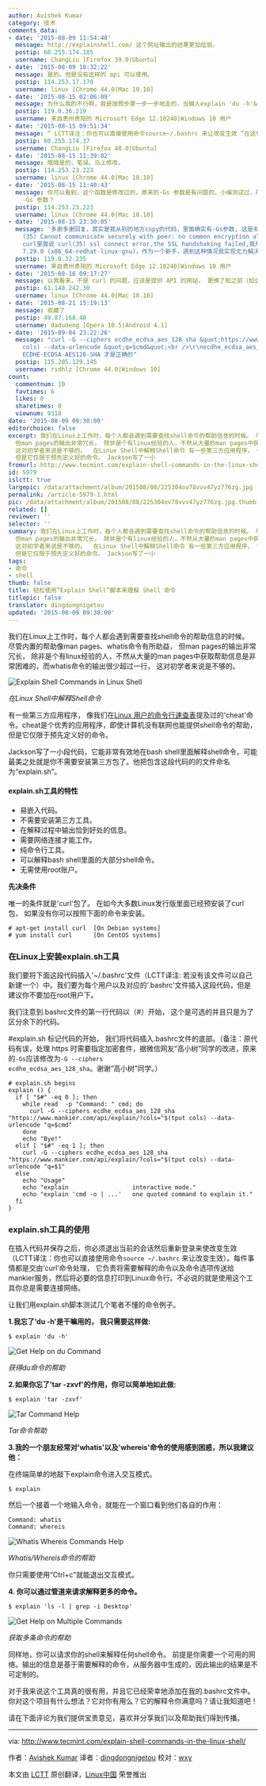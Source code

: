 ```yaml
---
author: Avishek Kumar
category: 技术
comments_data:
- date: '2015-08-09 11:54:48'
  message: http://explainshell.com/ 这个网址输出的结果更加炫丽。
  postip: 60.255.174.185
  username: ChangLiu [Firefox 39.0|Ubuntu]
- date: '2015-08-09 18:32:22'
  message: 是的。但是没有这样的 api 可以使用。
  postip: 114.253.17.170
  username: linux [Chrome 44.0|Mac 10.10]
- date: '2015-08-15 02:06:09'
  message: 为什么我的不行啊，我是按照步骤一步一步地走的，当输入explain 'du -h'&nbsp;&nbsp;终端没有给出任何提示，求大神帮帮忙！qq1522387839
  postip: 119.0.36.219
  username: 来自贵州贵阳的 Microsoft Edge 12.10240|Windows 10 用户
- date: '2015-08-15 09:51:34'
  message: “ LCTT译注：你也可以直接使用命令source~/.bashrc 来让改变生效 ”在这句话中，应该把空格加上，为 source ~/.bashrc
  postip: 60.255.174.37
  username: ChangLiu [Firefox 40.0|Ubuntu]
- date: '2015-08-15 11:39:02'
  message: 哦哦是的，笔误。马上修改。
  postip: 114.253.23.223
  username: linux [Chrome 44.0|Mac 10.10]
- date: '2015-08-15 11:40:43'
  message: 你可以看到，这个函数是修改过的，原来的-Gs 参数是有问题的，小编测试过，所以采纳了修改后版本。也许你的 curl 版本/SSL 版本不同会导致一些问题？你试试换回
    -Gs 参数？
  postip: 114.253.23.223
  username: linux [Chrome 44.0|Mac 10.10]
- date: '2015-08-15 23:30:05'
  message: '多谢多谢回复，其实是我从别的地方copy的代码，里面确实有-Gs参数, 这是有问题的，你这篇文章里面的代码是正确的，但我挽回-G时，正如你所说，出现了ssl问题，提示curl:
    (35) Cannot communicate securely with peer: no common encryption algorithm(s).我在网上找了找，始终没有找到方法，man
    curl里面说 curl(35) ssl connect error,the SSL handshaking failed,我用的centos 7,curl的version是curl
    7.29.0 (x86_64-redhat-linux-gnu)，作为一个新手，遇到这种情况我实现无力解决，我只是想在通过这个方法更好地学习linux shell，望回'
  postip: 119.0.32.235
  username: 来自贵州贵阳的 Microsoft Edge 12.10240|Windows 10 用户
- date: '2015-08-16 09:17:27'
  message: 以我看来，不是 curl 的问题，应该是提供 API 的网站， 更换了和之前（如这篇文章最初写的时候）不同的加密算法，所以，响应更换参数即可。
  postip: 61.148.242.30
  username: linux [Chrome 44.0|Mac 10.10]
- date: '2015-08-21 15:19:13'
  message: 收藏了
  postip: 49.87.168.40
  username: dadudeng [Opera 10.5|Android 4.1]
- date: '2015-09-04 23:22:26'
  message: "curl -G --ciphers ecdhe_ecdsa_aes_128_sha &quot;https://www.mankier.com/api/explain/?cols=&quot;$(tput
    cols) --data-urlencode &quot;q=$cmd&quot;<br />\r\necdhe_ecdsa_aes_128_sha 改成
    ECDHE-ECDSA-AES128-SHA 才是正确的"
  postip: 115.205.129.145
  username: rsdhlz [Chrome 44.0|Windows 10]
count:
  commentnum: 10
  favtimes: 6
  likes: 0
  sharetimes: 0
  viewnum: 9318
date: '2015-08-09 09:30:00'
editorchoice: false
excerpt: 我们在Linux上工作时，每个人都会遇到需要查找shell命令的帮助信息的时候。 尽管内置的帮助像man pages、whatis命令有所助益，
  但man pages的输出非常冗长， 除非是个有linux经验的人，不然从大量的man pages中获取帮助信息是非常困难的，而whatis命令的输出很少超过一行，
  这对初学者来说是不够的。  在Linux Shell中解释Shell命令 有一些第三方应用程序， 像我们在Linux 用户的命令行速查表提及过的'cheat'命令。cheat是个优秀的应用程序，即使计算机没有联网也能提供shell命令的帮助，
  但是它仅限于预先定义好的命令。 Jackson写了一小
fromurl: http://www.tecmint.com/explain-shell-commands-in-the-linux-shell/
id: 5979
islctt: true
largepic: /data/attachment/album/201508/08/225304ov78vvv47yz776zg.jpg
permalink: /article-5979-1.html
pic: /data/attachment/album/201508/08/225304ov78vvv47yz776zg.jpg.thumb.jpg
related: []
reviewer: ''
selector: ''
summary: 我们在Linux上工作时，每个人都会遇到需要查找shell命令的帮助信息的时候。 尽管内置的帮助像man pages、whatis命令有所助益，
  但man pages的输出非常冗长， 除非是个有linux经验的人，不然从大量的man pages中获取帮助信息是非常困难的，而whatis命令的输出很少超过一行，
  这对初学者来说是不够的。  在Linux Shell中解释Shell命令 有一些第三方应用程序， 像我们在Linux 用户的命令行速查表提及过的'cheat'命令。cheat是个优秀的应用程序，即使计算机没有联网也能提供shell命令的帮助，
  但是它仅限于预先定义好的命令。 Jackson写了一小
tags:
- 命令
- shell
thumb: false
title: 轻松使用“Explain Shell”脚本来理解 Shell 命令
titlepic: false
translator: dingdongnigetou
updated: '2015-08-09 09:30:00'
---
```


我们在Linux上工作时，每个人都会遇到需要查找shell命令的帮助信息的时候。 尽管内置的帮助像man pages、whatis命令有所助益， 但man pages的输出非常冗长， 除非是个有linux经验的人，不然从大量的man pages中获取帮助信息是非常困难的，而whatis命令的输出很少超过一行， 这对初学者来说是不够的。


![Explain Shell Commands in Linux Shell](/data/attachment/album/201508/08/225304ov78vvv47yz776zg.jpg)


*在Linux Shell中解释Shell命令*


有一些第三方应用程序， 像我们在[Linux 用户的命令行速查表](http://www.tecmint.com/cheat-command-line-cheat-sheet-for-linux-users/)提及过的'cheat'命令。cheat是个优秀的应用程序，即使计算机没有联网也能提供shell命令的帮助， 但是它仅限于预先定义好的命令。


Jackson写了一小段代码，它能非常有效地在bash shell里面解释shell命令，可能最美之处就是你不需要安装第三方包了。他把包含这段代码的的文件命名为“explain.sh”。


#### explain.sh工具的特性


* 易嵌入代码。
* 不需要安装第三方工具。
* 在解释过程中输出恰到好处的信息。
* 需要网络连接才能工作。
* 纯命令行工具。
* 可以解释bash shell里面的大部分shell命令。
* 无需使用root账户。


**先决条件**


唯一的条件就是'curl'包了。 在如今大多数Linux发行版里面已经预安装了curl包， 如果没有你可以按照下面的命令来安装。



```
# apt-get install curl  [On Debian systems]
# yum install curl      [On CentOS systems]

```

### 在Linux上安装explain.sh工具


我们要将下面这段代码插入'~/.bashrc'文件（LCTT译注: 若没有该文件可以自己新建一个）中。我们要为每个用户以及对应的'.bashrc'文件插入这段代码，但是建议你不要加在root用户下。


我们注意到.bashrc文件的第一行代码以（#）开始， 这个是可选的并且只是为了区分余下的代码。


#explain.sh 标记代码的开始， 我们将代码插入.bashrc文件的底部。（备注：原代码有误，处理 https 时需要指定加密套件，据微信网友“高小树”同学的改进，原来的`-Gs`应该修改为`-G --ciphers ecdhe_ecdsa_aes_128_sha`。谢谢“高小树”同学。）



```
# explain.sh begins
explain () {
  if [ "$#" -eq 0 ]; then
    while read  -p "Command: " cmd; do
      curl -G --ciphers ecdhe_ecdsa_aes_128_sha "https://www.mankier.com/api/explain/?cols="$(tput cols) --data-urlencode "q=$cmd"
    done
    echo "Bye!"
  elif [ "$#" -eq 1 ]; then
    curl -G --ciphers ecdhe_ecdsa_aes_128_sha "https://www.mankier.com/api/explain/?cols="$(tput cols) --data-urlencode "q=$1"
  else
    echo "Usage"
    echo "explain                  interactive mode."
    echo "explain 'cmd -o | ...'   one quoted command to explain it."
  fi
}

```

### explain.sh工具的使用


在插入代码并保存之后，你必须退出当前的会话然后重新登录来使改变生效（LCTT译注：你也可以直接使用命令`source ~/.bashrc` 来让改变生效）。每件事情都是交由‘curl’命令处理， 它负责将需要解释的命令以及命令选项传送给mankier服务，然后将必要的信息打印到Linux命令行。不必说的就是使用这个工具你总是需要连接网络。


让我们用explain.sh脚本测试几个笔者不懂的命令例子。


**1.我忘了‘du -h’是干嘛用的， 我只需要这样做:**



```
$ explain 'du -h'

```

![Get Help on du Command](/data/attachment/album/201508/08/225305j6l3bs8m3smff83s.png)


*获得du命令的帮助*


**2.如果你忘了'tar -zxvf'的作用，你可以简单地如此做:**



```
$ explain 'tar -zxvf'

```

![Tar Command Help](/data/attachment/album/201508/08/225307vd5rd48dpko4pizi.png)


*Tar命令帮助*


**3.我的一个朋友经常对'whatis'以及'whereis'命令的使用感到困惑，所以我建议他：**


在终端简单的地敲下explain命令进入交互模式。



```
$ explain

```

然后一个接着一个地输入命令，就能在一个窗口看到他们各自的作用：



```
Command: whatis
Command: whereis

```

![Whatis Whereis Commands Help](/data/attachment/album/201508/08/225309xask5plqv6vm1mnl.png)


*Whatis/Whereis命令的帮助*


你只需要使用“Ctrl+c”就能退出交互模式。


**4. 你可以通过管道来请求解释更多的命令。**



```
$ explain 'ls -l | grep -i Desktop'

```

![Get Help on Multiple Commands](/data/attachment/album/201508/08/225311t9lb1w62hl9x9jzl.png)


*获取多条命令的帮助*


同样地，你可以请求你的shell来解释任何shell命令。 前提是你需要一个可用的网络。输出的信息是基于需要解释的命令，从服务器中生成的，因此输出的结果是不可定制的。


对于我来说这个工具真的很有用，并且它已经荣幸地添加在我的.bashrc文件中。你对这个项目有什么想法？它对你有用么？它的解释令你满意吗？请让我知道吧！


请在下面评论为我们提供宝贵意见，喜欢并分享我们以及帮助我们得到传播。




---


via: <http://www.tecmint.com/explain-shell-commands-in-the-linux-shell/>


作者：[Avishek Kumar](http://www.tecmint.com/author/avishek/) 译者：[dingdongnigetou](https://github.com/dingdongnigetou) 校对：[wxy](https://github.com/wxy)


本文由 [LCTT](https://github.com/LCTT/TranslateProject) 原创翻译，[Linux中国](https://linux.cn/) 荣誉推出